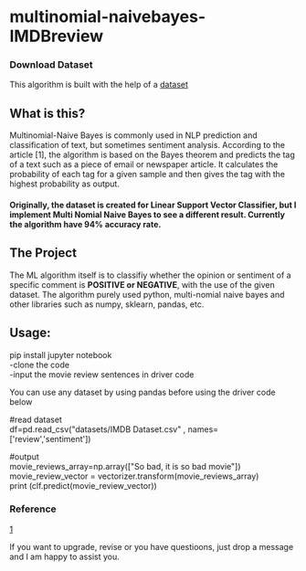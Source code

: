 # multinomial-naivebayes-IMDBreview
 
### Download Dataset 
This algorithm is built with the help of a [dataset](https://www.kaggle.com/purvitsharma/imdb-sentiment-analysis-90-accuracy)

## What is this?
Multinomial-Naive Bayes is commonly used in NLP prediction and classification of text, but sometimes sentiment analysis. According to the article [1], the algorithm is based on the Bayes theorem and predicts the tag of a text such as a piece of email or newspaper article. It calculates the probability of each tag for a given sample and then gives the tag with the highest probability as output. 

#### Originally, the dataset is created for Linear Support Vector Classifier, but I implement Multi Nomial Naive Bayes to see a different result. Currently the algorithm have 94% accuracy rate.

## The Project
The ML algorithm itself is to classifiy whether the opinion or sentiment of a specific comment is **POSITIVE or NEGATIVE**, with the use of the given dataset. The algorithm purely used python, multi-nomial naive bayes and other libraries such as numpy, sklearn, pandas, etc.

## Usage:
pip install jupyter notebook <br />
-clone the code <br />
-input the movie review sentences in driver code <br />

You can use any dataset by using pandas before using the driver code below <br />

#read dataset <br />
df=pd.read_csv("datasets/IMDB Dataset.csv" ,  names=['review','sentiment']) <br />

#output <br />
movie_reviews_array=np.array(["So bad, it is so bad movie"]) <br />
movie_review_vector = vectorizer.transform(movie_reviews_array) <br />
print (clf.predict(movie_review_vector))<br />

### Reference
[1](https://www.upgrad.com/blog/multinomial-naive-bayes-explained) <br />

If you want to upgrade, revise or you have questioons, just drop a message and I am happy to assist you.


